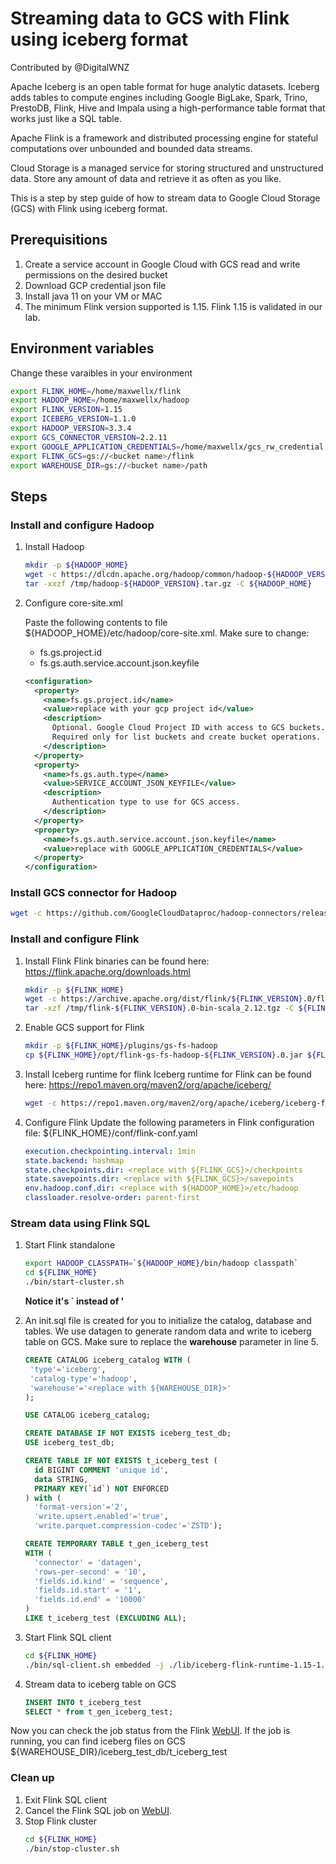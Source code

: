 # Streaming data to GCS with Flink using iceberg format

Contributed by @DigitalWNZ

Apache Iceberg is an open table format for huge analytic datasets. Iceberg adds tables to compute engines including Google BigLake, Spark, Trino, PrestoDB, Flink, Hive and Impala using a high-performance table format that works just like a SQL table.

Apache Flink is a framework and distributed processing engine for stateful computations over unbounded and bounded data streams.

Cloud Storage is a managed service for storing structured and unstructured data. Store any amount of data and retrieve it as often as you like.

This is a step by step guide of how to stream data to Google Cloud Storage (GCS) with Flink using iceberg format.

## Prerequisitions

1. Create a service account in Google Cloud with GCS read and write permissions on the desired bucket
2. Download GCP credential json file
3. Install java 11 on your VM or MAC
4. The minimum Flink version supported is 1.15. Flink 1.15 is validated in our lab.

## Environment variables

Change these varaibles in your environment

```bash
export FLINK_HOME=/home/maxwellx/flink
export HADOOP_HOME=/home/maxwellx/hadoop
export FLINK_VERSION=1.15
export ICEBERG_VERSION=1.1.0
export HADOOP_VERSION=3.3.4
export GCS_CONNECTOR_VERSION=2.2.11
export GOOGLE_APPLICATION_CREDENTIALS=/home/maxwellx/gcs_rw_credential.json
export FLINK_GCS=gs://<bucket name>/flink
export WAREHOUSE_DIR=gs://<bucket name>/path
```

## Steps

### Install and configure Hadoop

1. Install Hadoop

   ```bash
   mkdir -p ${HADOOP_HOME}
   wget -c https://dlcdn.apache.org/hadoop/common/hadoop-${HADOOP_VERSION}/hadoop-${HADOOP_VERSION}.tar.gz -P /tmp
   tar -xxzf /tmp/hadoop-${HADOOP_VERSION}.tar.gz -C ${HADOOP_HOME}
   ```

2. Configure core-site.xml

   Paste the following contents to file ${HADOOP_HOME}/etc/hadoop/core-site.xml. Make sure to change:

   - fs.gs.project.id
   - fs.gs.auth.service.account.json.keyfile

   ```xml
   <configuration>
     <property>
       <name>fs.gs.project.id</name>
       <value>replace with your gcp project id</value>
       <description>
         Optional. Google Cloud Project ID with access to GCS buckets.
         Required only for list buckets and create bucket operations.
       </description>
     </property>
     <property>
       <name>fs.gs.auth.type</name>
       <value>SERVICE_ACCOUNT_JSON_KEYFILE</value>
       <description>
         Authentication type to use for GCS access.
       </description>
     </property>
     <property>
       <name>fs.gs.auth.service.account.json.keyfile</name>
       <value>replace with GOOGLE_APPLICATION_CREDENTIALS</value>
     </property>
   </configuration>
   ```

### Install GCS connector for Hadoop

```bash
wget -c https://github.com/GoogleCloudDataproc/hadoop-connectors/releases/download/v${GCS_CONNECTOR_VERSION}/gcs-connector-hadoop3-${GCS_CONNECTOR_VERSION}-shaded.jar -P ${HADOOP_HOME}/share/hadoop/common/lib
```

### Install and configure Flink

1. Install Flink
Flink binaries can be found here: https://flink.apache.org/downloads.html

   ```bash
   mkdir -p ${FLINK_HOME}
   wget -c https://archive.apache.org/dist/flink/${FLINK_VERSION}.0/flink-${FLINK_VERSION}.0-bin-scala_2.12.tgz -P /tmp
   tar -xzf /tmp/flink-${FLINK_VERSION}.0-bin-scala_2.12.tgz -C ${FLINK_HOME}
   ```

2. Enable GCS support for Flink
   
   ```bash
   mkdir -p ${FLINK_HOME}/plugins/gs-fs-hadoop
   cp ${FLINK_HOME}/opt/flink-gs-fs-hadoop-${FLINK_VERSION}.0.jar ${FLINK_HOME}/plugins/gs-fs-hadoop/
   ```

3. Install Iceberg runtime for flink
Iceberg runtime for Flink can be found here: https://repo1.maven.org/maven2/org/apache/iceberg/
   ```bash
   wget -c https://repo1.maven.org/maven2/org/apache/iceberg/iceberg-flink-runtime-${FLINK_VERSION}/${ICEBERG_VERSION}/iceberg-flink-runtime-${FLINK_VERSION}-${ICEBERG_VERSION}.jar -C ${FLINK_HOME}/lib
   ```

4. Configure Flink
Update the following parameters in Flink configuration file: ${FLINK_HOME}/conf/flink-conf.yaml

   ```yaml
   execution.checkpointing.interval: 1min
   state.backend: hashmap
   state.checkpoints.dir: <replace with ${FLINK_GCS}>/checkpoints
   state.savepoints.dir: <replace with ${FLINK_GCS}>/savepoints
   env.hadoop.conf.dir: <replace with ${HADOOP_HOME}>/etc/hadoop
   classloader.resolve-order: parent-first
   ```
   
### Stream data using Flink SQL

1. Start Flink standalone

   ```bash
   export HADOOP_CLASSPATH=`${HADOOP_HOME}/bin/hadoop classpath`
   cd ${FLINK_HOME}
   ./bin/start-cluster.sh
   ```

   **Notice it's ` instead of '**

2. An init.sql file is created for you to initialize the catalog, database and tables.
We use datagen to generate random data and write to iceberg table on GCS. Make sure to replace the **warehouse** parameter in line 5.

   ```sql
   CREATE CATALOG iceberg_catalog WITH (
    'type'='iceberg',
    'catalog-type'='hadoop',
    'warehouse'='<replace with ${WAREHOUSE_DIR}>'
   );

   USE CATALOG iceberg_catalog;

   CREATE DATABASE IF NOT EXISTS iceberg_test_db;
   USE iceberg_test_db;

   CREATE TABLE IF NOT EXISTS t_iceberg_test (
     id BIGINT COMMENT 'unique id',
     data STRING,
     PRIMARY KEY(`id`) NOT ENFORCED
   ) with (
     'format-version'='2',
     'write.upsert.enabled'='true',
     'write.parquet.compression-codec'='ZSTD');

   CREATE TEMPORARY TABLE t_gen_iceberg_test
   WITH (
     'connector' = 'datagen',
     'rows-per-second' = '10',
     'fields.id.kind' = 'sequence',
     'fields.id.start' = '1',
     'fields.id.end' = '10000'
   )
   LIKE t_iceberg_test (EXCLUDING ALL);
   ```

1. Start Flink SQL client

   ```bash
   cd ${FLINK_HOME}
   ./bin/sql-client.sh embedded -j ./lib/iceberg-flink-runtime-1.15-1.1.0.jar -i init.sql shell
   ```

2. Stream data to iceberg table on GCS
   
   ```sql
   INSERT INTO t_iceberg_test
   SELECT * from t_gen_iceberg_test;
   ```

Now you can check the job status from the Flink [WebUI](http://localhost:8081). If the job is running, you can find iceberg files on GCS ${WAREHOUSE_DIR}/iceberg_test_db/t_iceberg_test

### Clean up

1. Exit Flink SQL client
2. Cancel the Flink SQL job on [WebUI](http://localhost:8081). 
3. Stop Flink cluster
   ```bash
   cd ${FLINK_HOME}
   ./bin/stop-cluster.sh
   ```